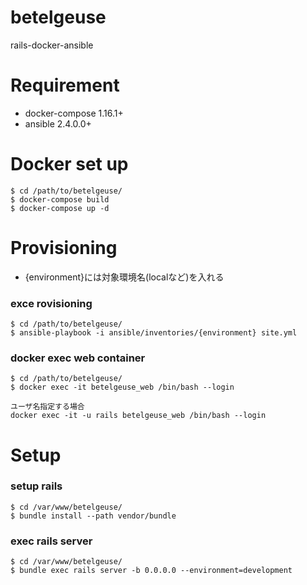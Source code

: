 # betelgeuse
rails-docker-ansible

# Requirement
- docker-compose 1.16.1+
- ansible 2.4.0.0+

# Docker set up

```
$ cd /path/to/betelgeuse/
$ docker-compose build
$ docker-compose up -d
```

# Provisioning

- {environment}には対象環境名(localなど)を入れる

### exce rovisioning

```
$ cd /path/to/betelgeuse/
$ ansible-playbook -i ansible/inventories/{environment} site.yml
```

### docker exec web container

```
$ cd /path/to/betelgeuse/
$ docker exec -it betelgeuse_web /bin/bash --login

ユーザ名指定する場合
docker exec -it -u rails betelgeuse_web /bin/bash --login
```

# Setup

### setup rails

```
$ cd /var/www/betelgeuse/
$ bundle install --path vendor/bundle
```

### exec rails server

```
$ cd /var/www/betelgeuse/
$ bundle exec rails server -b 0.0.0.0 --environment=development
```
